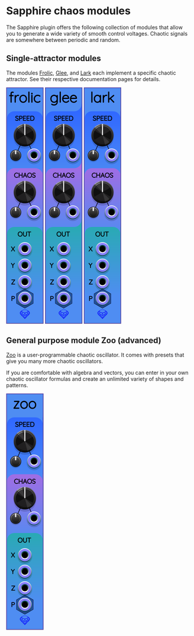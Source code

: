 # Sapphire chaos modules

The Sapphire plugin offers the following collection of modules that allow you to generate a wide variety of smooth control voltages. Chaotic signals are somewhere between periodic and random.

## Single-attractor modules

The modules [Frolic](Frolic.md), [Glee](Glee.md), and [Lark](Lark.md) each implement a specific chaotic attractor. See their respective documentation pages for details.

[![Frolic](images/frolic.png)](Frolic.md)
[![Glee](images/glee.png)](Glee.md)
[![Lark](images/lark.png)](Lark.md)

## General purpose module Zoo (advanced)

[Zoo](Zoo.md) is a user-programmable chaotic oscillator. It comes with presets that give you many more chaotic oscillators.

If you are comfortable with algebra and vectors, you can enter in your own chaotic oscillator formulas and create an unlimited variety of shapes and patterns.

[![Zoo](images/zoo.png)](Zoo.md)
